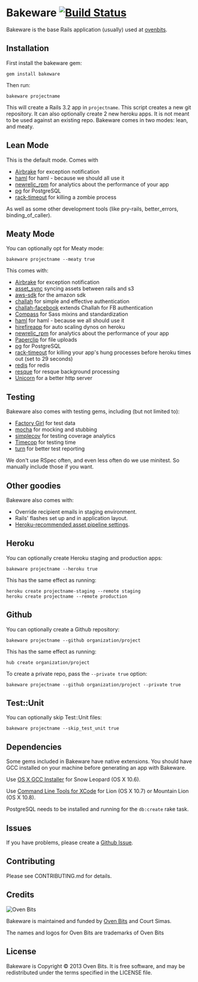 # Bakeware [![Build Status](https://secure.travis-ci.org/courtsimas/bakeware.png?branch=master)](http://travis-ci.org/courtsimas/bakeware)

Bakeware is the base Rails application (usually) used at [ovenbits](http://ovenbits.com).

Installation
------------

First install the bakeware gem:

    gem install bakeware

Then run:

    bakeware projectname

This will create a Rails 3.2 app in `projectname`. This script creates a
new git repository. It can also optionally create 2 new heroku apps.
It is not meant to be used against an existing repo. 
Bakeware comes in two modes: lean, and meaty.


Lean Mode
---------

This is the default mode. Comes with

* [Airbrake](https://github.com/airbrake/airbrake) for exception notification
* [haml](https://github.com/haml/haml) for haml - because we should all use it
* [newrelic_rpm](https://github.com/newrelic/rpm) for analytics about the performance of your app
* [pg](https://github.com/ged/ruby-pg) for PostgreSQL 
* [rack-timeout](https://github.com/kch/rack-timeout) for killing a zombie process

As well as some other development tools (like pry-rails, better_errors, binding_of_caller).

Meaty Mode
---------

You can optionally opt for Meaty mode:

    bakeware projectname --meaty true

This comes with:    

* [Airbrake](https://github.com/airbrake/airbrake) for exception notification
* [asset_sync](https://github.com/rumblelabs/asset_sync) syncing assets between rails and s3
* [aws-sdk](https://github.com/aws/aws-sdk-ruby) for the amazon sdk
* [challah](https://github.com/ovenbits/challah) for simple and effective authentication
* [challah-facebook](https://github.com/jdtornow/challah-facebook) extends Challah for FB authentication
* [Compass](https://github.com/chriseppstein/compass) for Sass mixins and standardization
* [haml](https://github.com/haml/haml) for haml - because we all should use it
* [hirefireapp](https://github.com/meskyanichi/hirefireapp) for auto scaling dynos on heroku
* [newrelic_rpm](https://github.com/newrelic/rpm) for analytics about the performance of your app
* [Paperclip](https://github.com/thoughtbot/paperclip) for file uploads
* [pg](https://github.com/ged/ruby-pg) for PostgreSQL
* [rack-timeout](https://github.com/kch/rack-timeout) for killing your app's hung processes before heroku times out (set to 29 seconds)
* [redis](https://github.com/antirez/redis) for redis
* [resque](https://github.com/defunkt/resque) for resque background processing
* [Unicorn](https://github.com/defunkt/unicorn) for a better http server


Testing
----------

Bakeware also comes with testing gems, including (but not limited to):

* [Factory Girl](https://github.com/thoughtbot/factory_girl) for test data
* [mocha](https://github.com/freerange/mocha) for mocking and stubbing
* [simplecov](https://github.com/colszowka/simplecov) for testing coverage analytics
* [Timecop](https://github.com/jtrupiano/timecop) for testing time
* [turn](https://github.com/TwP/turn) for better test reporting

We don't use RSpec often, and even less often do we use minitest. So manually include those if you want.


Other goodies
-------------

Bakeware also comes with:

* Override recipient emails in staging environment.
* Rails' flashes set up and in application layout.
* [Heroku-recommended asset pipeline
  settings](https://devcenter.heroku.com/articles/rails3x-asset-pipeline-cedar/).

Heroku
------

You can optionally create Heroku staging and production apps:

    bakeware projectname --heroku true

This has the same effect as running:

    heroku create projectname-staging --remote staging
    heroku create projectname --remote production

Github
------

You can optionally create a Github repository:

    bakeware projectname --github organization/project

This has the same effect as running:

    hub create organization/project

To create a private repo, pass the `--private true` option:

    bakeware projectname --github organization/project --private true

Test::Unit
----------

You can optionally skip Test::Unit files:

    bakeware projectname --skip_test_unit true

Dependencies
------------

Some gems included in Bakeware have native extensions. You should have GCC installed on your
machine before generating an app with Bakeware.

Use [OS X GCC Installer](https://github.com/kennethreitz/osx-gcc-installer/) for Snow Leopard
(OS X 10.6).

Use [Command Line Tools for XCode](https://developer.apple.com/downloads/index.action)
for Lion (OS X 10.7) or Mountain Lion (OS X 10.8).

PostgreSQL needs to be installed and running for the `db:create` rake task.

Issues
------

If you have problems, please create a [Github Issue](https://github.com/courtsimas/bakeware/issues).

Contributing
------------

Please see CONTRIBUTING.md for details.

Credits
-------

![Oven Bits](http://ovenbits.com/images/logo-color.png)

Bakeware is maintained and funded by [Oven Bits](http://ovenbits.com) and Court Simas.

The names and logos for Oven Bits are trademarks of Oven Bits

License
-------

Bakeware is Copyright © 2013 Oven Bits. It is free software, and may be
redistributed under the terms specified in the LICENSE file.